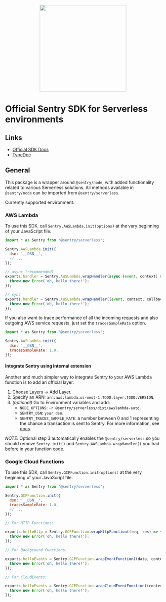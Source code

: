 <p align="center">
  <a href="https://sentry.io" target="_blank" align="center">
    <img src="https://sentry-brand.storage.googleapis.com/sentry-logo-black.png" width="280">
  </a>
  <br />
</p>

# Official Sentry SDK for Serverless environments

## Links

- [Official SDK Docs](https://docs.sentry.io/)
- [TypeDoc](http://getsentry.github.io/sentry-javascript/)

## General

This package is a wrapper around `@sentry/node`, with added functionality related to various Serverless solutions. All
methods available in `@sentry/node` can be imported from `@sentry/serverless`.

Currently supported environment:

### AWS Lambda

To use this SDK, call `Sentry.AWSLambda.init(options)` at the very beginning of your JavaScript file.

```javascript
import * as Sentry from '@sentry/serverless';

Sentry.AWSLambda.init({
  dsn: '__DSN__',
  // ...
});

// async (recommended)
exports.handler = Sentry.AWSLambda.wrapHandler(async (event, context) => {
  throw new Error('oh, hello there!');
});

// sync
exports.handler = Sentry.AWSLambda.wrapHandler((event, context, callback) => {
  throw new Error('oh, hello there!');
});
```

If you also want to trace performance of all the incoming requests and also outgoing AWS service requests, just set the `tracesSampleRate` option.

```javascript
import * as Sentry from '@sentry/serverless';

Sentry.AWSLambda.init({
  dsn: '__DSN__',
  tracesSampleRate: 1.0,
});
```

#### Integrate Sentry using internal extension

Another and much simpler way to integrate Sentry to your AWS Lambda function is to add an official layer.

1. Choose Layers -> Add Layer.
2. Specify an ARN: `arn:aws:lambda:us-west-1:TODO:layer:TODO:VERSION`.
3. *(optional)* Go to Environment variables and add:
   - `NODE_OPTIONS`: `-r @sentry/serverless/dist/awslambda-auto`.
   - `SENTRY_DSN`: `your dsn`.
   - `SENTRY_TRACES_SAMPLE_RATE`: a number between 0 and 1 representing the chance a transaction is sent to Sentry. For more information, see [docs](https://docs.sentry.io/platforms/node/guides/aws-lambda/configuration/options/#tracesSampleRate).

*NOTE*: Optional step 3 automatically enables the `@sentry/serverless` so you should remove `Sentry.init()` and `Sentry.AWSLambda.wrapHandler()` you had before in your function code.

### Google Cloud Functions

To use this SDK, call `Sentry.GCPFunction.init(options)` at the very beginning of your JavaScript file.

```javascript
import * as Sentry from '@sentry/serverless';

Sentry.GCPFunction.init({
  dsn: '__DSN__',
  tracesSampleRate: 1.0,
  // ...
});

// For HTTP Functions:

exports.helloHttp = Sentry.GCPFunction.wrapHttpFunction((req, res) => {
  throw new Error('oh, hello there!');
});

// For Background Functions:

exports.helloEvents = Sentry.GCPFunction.wrapEventFunction((data, context, callback) => {
  throw new Error('oh, hello there!');
});

// For CloudEvents:

exports.helloEvents = Sentry.GCPFunction.wrapCloudEventFunction((context, callback) => {
  throw new Error('oh, hello there!');
});
```
